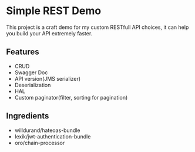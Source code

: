Simple REST Demo
===============
This project is a craft demo for my custom RESTfull API choices, it can help you build your API extremely faster.

## Features

* CRUD
* Swagger Doc
* API version(JMS serializer)
* Deserialization
* HAL
* Custom paginator(filter, sorting for pagination)

## Ingredients

* willdurand/hateoas-bundle
* lexik/jwt-authentication-bundle
* oro/chain-processor
